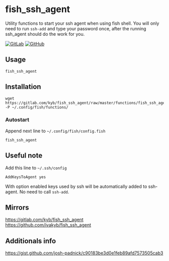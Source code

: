 # fish_ssh_agent

Utility functions to start your ssh agent when using fish shell.
You will only need to run `ssh-add` and type your password once,
after the running ssh_agent should do the work for you.

[![GitLab](https://img.shields.io/badge/dynamic/json.svg?logo=GitLab&style=for-the-badge&label=GitLab&url=https://gitlab.com/kyb/fish_ssh_agent/raw/master/.doc/badge-gitlab.json&query=$.message)](https://gitlab.com/kyb/fish_ssh_agent)
[![GitHub](https://img.shields.io/badge/dynamic/json.svg?logo=GitHub&style=for-the-badge&label=GitHub&url=https://gitlab.com/kyb/fish_ssh_agent/raw/master/.doc/badge-github.json&query=$.message&color=9A9)](https://github.com/ivakyb/fish_ssh_agent)

## Usage

```fish
fish_ssh_agent
```


## Installation

```fish
wget https://gitlab.com/kyb/fish_ssh_agent/raw/master/functions/fish_ssh_agent.fish -P ~/.config/fish/functions/
```

### Autostart
Append next line to `~/.config/fish/config.fish`
```fish
fish_ssh_agent
```


## Useful note
Add this line to `~/.ssh/config`
```
AddKeysToAgent yes
```
With option enabled keys used by ssh will be automatically added to ssh-agent. No need to call `ssh-add`.


## Mirrors
https://gitlab.com/kyb/fish_ssh_agent  
https://github.com/ivakyb/fish_ssh_agent  

## Additionals info
https://gist.github.com/josh-padnick/c90183be3d0e1feb89afd7573505cab3
